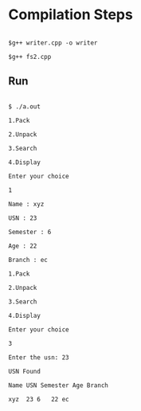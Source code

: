 

# Compilation Steps

```shell

$g++ writer.cpp -o writer

$g++ fs2.cpp

```

## Run

```shell

$ ./a.out

1.Pack

2.Unpack

3.Search

4.Display

Enter your choice

1

Name : xyz

USN : 23

Semester : 6

Age : 22

Branch : ec

1.Pack

2.Unpack

3.Search

4.Display

Enter your choice

3

Enter the usn: 23

USN Found

Name USN Semester Age Branch

xyz  23 6   22 ec

```


